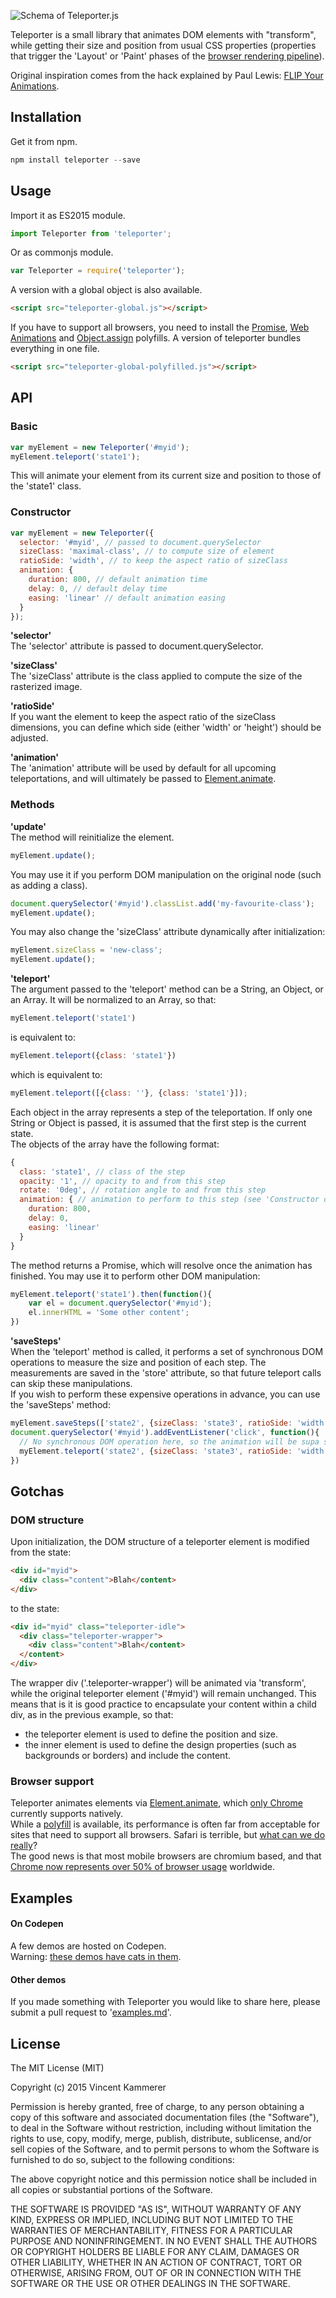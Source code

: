 ![Schema of Teleporter.js](http://vkammerer.github.io/teleporter/images/schema.png?v=3)  

Teleporter is a small library that animates DOM elements with "transform", while getting their size and position from usual CSS properties (properties that trigger the 'Layout' or 'Paint' phases of the [browser rendering pipeline](http://www.html5rocks.com/en/tutorials/internals/howbrowserswork/#The_main_flow)).

Original inspiration comes from the hack explained by Paul Lewis: [FLIP Your Animations](https://aerotwist.com/blog/flip-your-animations/).  

## Installation
Get it from npm.
```javascript
npm install teleporter --save
```
## Usage
Import it as ES2015 module.
```javascript
import Teleporter from 'teleporter';
```
Or as commonjs module.
```javascript
var Teleporter = require('teleporter');
```
A version with a global object is also available.
```html
<script src="teleporter-global.js"></script>
```
If you have to support all browsers, you need to install the [Promise](https://github.com/jakearchibald/es6-promise), [Web Animations](https://github.com/web-animations/web-animations-js) and [Object.assign](https://developer.mozilla.org/en-US/docs/Web/JavaScript/Reference/Global_Objects/Object/assign) polyfills. A version of teleporter bundles everything in one file.
```html
<script src="teleporter-global-polyfilled.js"></script>
```

## API
### Basic
```javascript
var myElement = new Teleporter('#myid');
myElement.teleport('state1');
```
This will animate your element from its current size and position to those of the 'state1' class.

### Constructor
```javascript
var myElement = new Teleporter({
  selector: '#myid', // passed to document.querySelector
  sizeClass: 'maximal-class', // to compute size of element
  ratioSide: 'width', // to keep the aspect ratio of sizeClass
  animation: {
    duration: 800, // default animation time
    delay: 0, // default delay time
    easing: 'linear' // default animation easing
  }
});
```
**'selector'**  
The 'selector' attribute is passed to document.querySelector.  

**'sizeClass'**  
The 'sizeClass' attribute is the class applied to compute the size of the rasterized image.  

**'ratioSide'**  
If you want the element to keep the aspect ratio of the sizeClass dimensions,
you can define which side (either 'width' or 'height') should be adjusted.  

**'animation'**  
The 'animation' attribute will be used by default for all upcoming teleportations,
and will ultimately be passed to [Element.animate](http://w3c.github.io/web-animations/).  

### Methods
**'update'**  
The method will reinitialize the element.
```javascript
myElement.update();
```
You may use it if you perform DOM manipulation on the original node (such as adding a class).
```javascript
document.querySelector('#myid').classList.add('my-favourite-class');
myElement.update();
```
You may also change the 'sizeClass' attribute dynamically after initialization:
```javascript
myElement.sizeClass = 'new-class';
myElement.update();
```

**'teleport'**  
The argument passed to the 'teleport' method can be a String, an Object, or an Array.
It will be normalized to an Array, so that:
```javascript
myElement.teleport('state1')
```
is equivalent to:
```javascript
myElement.teleport({class: 'state1'})
```
which is equivalent to:
```javascript
myElement.teleport([{class: ''}, {class: 'state1'}]);
```  
Each object in the array represents a step of the teleportation.
If only one String or Object is passed, it is assumed that the first step is the current state.  
The objects of the array have the following format:
```javascript
{
  class: 'state1', // class of the step
  opacity: '1', // opacity to and from this step
  rotate: '0deg', // rotation angle to and from this step
  animation: { // animation to perform to this step (see 'Constructor options' > 'animation' above)
    duration: 800,
    delay: 0,
    easing: 'linear'
  }
}
```
The method returns a Promise, which will resolve once the animation has finished.
You may use it to perform other DOM manipulation:
```javascript
myElement.teleport('state1').then(function(){
	var el = document.querySelector('#myid');
	el.innerHTML = 'Some other content';
})
```

**'saveSteps'**  
When the 'teleport' method is called, it performs a set of synchronous DOM operations to measure the size and position of each step.
The measurements are saved in the 'store' attribute, so that future teleport calls can skip these manipulations.  
If you wish to perform these expensive operations in advance, you can use the 'saveSteps' method:  
```javascript
myElement.saveSteps(['state2', {sizeClass: 'state3', ratioSide: 'width'}]);
document.querySelector('#myid').addEventListener('click', function(){
  // No synchronous DOM operation here, so the animation will be supa smooth!
  myElement.teleport('state2', {sizeClass: 'state3', ratioSide: 'width'});
})
```
## Gotchas
### DOM structure
Upon initialization, the DOM structure of a teleporter element is modified from the state:
```html
<div id="myid">
  <div class="content">Blah</content>
</div>
```  
to the state:
```html
<div id="myid" class="teleporter-idle">
  <div class="teleporter-wrapper">
    <div class="content">Blah</content>
  </content>
</div>
```
The wrapper div ('.teleporter-wrapper') will be animated via 'transform',
while the original teleporter element ('#myid') will remain unchanged.
This means that is it is good practice to encapsulate your content
within a child div, as in the previous example, so that:
- the teleporter element is used to define the position and size.
- the inner element is used to define the design properties (such as backgrounds or borders)
and include the content.  

### Browser support
Teleporter animates elements via [Element.animate](http://w3c.github.io/web-animations/), which [only Chrome](http://caniuse.com/#feat=web-animation) currently supports natively.  
While a [polyfill](https://github.com/web-animations/web-animations-js) is available,
its performance is often far from acceptable for sites that need to support all browsers.
Safari is terrible, but [what can we do really](http://nolanlawson.com/2015/06/30/safari-is-the-new-ie/)?  
The good news is that most mobile browsers are chromium based, and that [Chrome now represents over 50% of browser usage](http://gs.statcounter.com) worldwide.
## Examples
#### On Codepen
A few demos are hosted on Codepen.  
Warning: [these demos have cats in them](http://codepen.io/collection/AvBoZo/).  

#### Other demos
If you made something with Teleporter you would like to share here, please submit a pull request to '[examples.md](https://github.com/vkammerer/teleporter/blob/master/docs/examples.md)'.  
## License
The MIT License (MIT)

Copyright (c) 2015 Vincent Kammerer

Permission is hereby granted, free of charge, to any person obtaining a copy
of this software and associated documentation files (the "Software"), to deal
in the Software without restriction, including without limitation the rights
to use, copy, modify, merge, publish, distribute, sublicense, and/or sell
copies of the Software, and to permit persons to whom the Software is
furnished to do so, subject to the following conditions:

The above copyright notice and this permission notice shall be included in all
copies or substantial portions of the Software.

THE SOFTWARE IS PROVIDED "AS IS", WITHOUT WARRANTY OF ANY KIND, EXPRESS OR
IMPLIED, INCLUDING BUT NOT LIMITED TO THE WARRANTIES OF MERCHANTABILITY,
FITNESS FOR A PARTICULAR PURPOSE AND NONINFRINGEMENT. IN NO EVENT SHALL THE
AUTHORS OR COPYRIGHT HOLDERS BE LIABLE FOR ANY CLAIM, DAMAGES OR OTHER
LIABILITY, WHETHER IN AN ACTION OF CONTRACT, TORT OR OTHERWISE, ARISING FROM,
OUT OF OR IN CONNECTION WITH THE SOFTWARE OR THE USE OR OTHER DEALINGS IN THE
SOFTWARE.
